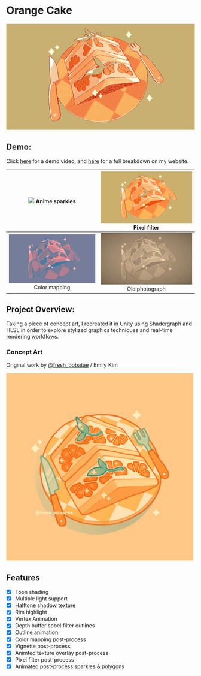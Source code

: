 # Orange Cake

![](cake_full.gif)

## Demo:

Click [here](https://www.youtube.com/watch?v=tel-0QbYZ38) for a demo video, and [here](https://www.rfeng.dev/projects/1-stylized-cake) for a full breakdown on my website.

| <img width="500px" src=cake_1.gif/> Anime sparkles | <img width="500px" src=cake_2.png/> Pixel filter |
|:--:|:--:|
| <img width="500px" src=cake_3.png/> Color mapping | <img width="500px" src=cake_4.gif/> Old photograph |

## Project Overview:
Taking a piece of concept art, I recreated it in Unity using Shadergraph and HLSL in order to explore stylized graphics techniques and real-time rendering workflows.

### Concept Art
Original work by [@fresh_bobatae](https://freshbobatae.carrd.co/) / Emily Kim

<img width="500px" src=cake_reference.jpg/>

## Features
- [x] Toon shading
- [x] Multiple light support
- [x] Halftone shadow texture
- [x] Rim highlight
- [x] Vertex Animation
- [x] Depth buffer sobel filter outlines
- [x] Outline animation
- [x] Color mapping post-process
- [x] Vignette post-process
- [x] Animted texture overlay post-process
- [x] Pixel filter post-process
- [x] Animated post-process sparkles & polygons
